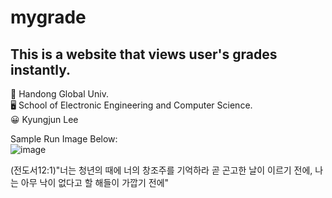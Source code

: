 # mygrade
## This is a website that views user's grades instantly.
🚀 Handong Global Univ.   
🖥 School of Electronic Engineering and Computer Science.  
😀 Kyungjun Lee

Sample Run Image Below:  
![image](https://user-images.githubusercontent.com/61014494/117545769-2640da00-b062-11eb-8260-2422138f9125.png)

(전도서12:1)"너는 청년의 때에 너의 창조주를 기억하라 곧 곤고한 날이 이르기 전에, 나는 아무 낙이 없다고 할 해들이 가깝기 전에"
